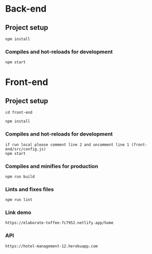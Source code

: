 # Back-end

## Project setup
```
npm install
```

### Compiles and hot-reloads for development
```
npm start 
```

# Front-end

## Project setup

```
cd front-end

npm install
```

### Compiles and hot-reloads for development
```
if run local please comment line 2 and uncomment line 1 (front-end/src/config.js)
npm start 
```

### Compiles and minifies for production
```
npm run build
```

### Lints and fixes files
```
npm run lint
```

### Link demo
```
https://elaborate-toffee-7c7952.netlify.app/home
```

### API
```
https://hotel-management-12.herokuapp.com
```


